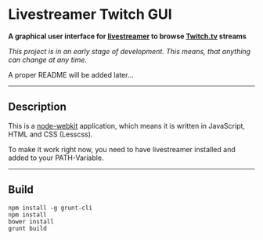 # Livestreamer Twitch GUI
**A graphical user interface for [livestreamer](https://github.com/chrippa/livestreamer) to browse [Twitch.tv](http://twitch.tv) streams**

*This project is in an early stage of development. This means, that anything can change at any time.*

A proper README will be added later...

---

## Description

This is a [node-webkit](https://github.com/rogerwang/node-webkit) application, which means it is written in JavaScript, HTML and CSS (Lesscss).

To make it work right now, you need to have livestreamer installed and added to your PATH-Variable.

---

## Build

```
npm install -g grunt-cli
npm install
bower install
grunt build
```
